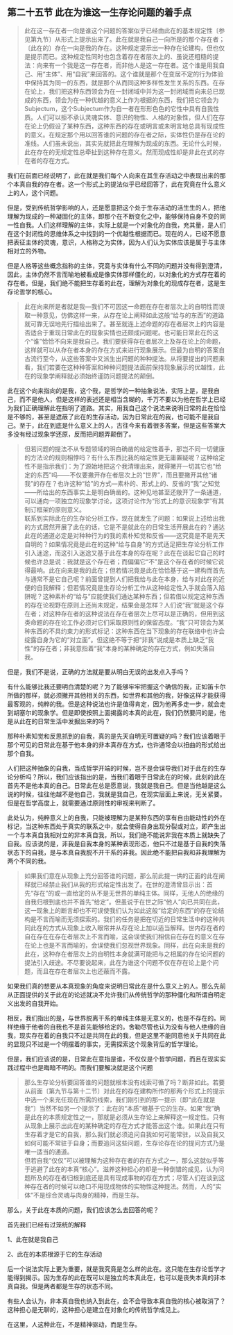 <h2>第二十五节 此在为谁这一生存论问题的着手点</h2><blockquote data-pid="4yuJ8emN">此在这一存在者一向是谁这个问题的答案似乎已经由此在的基本规定性〔参见第九节〕从形式上提示出来了。此在就是我自己一向所是的那个存在者；〔此在的〕存在一向是我的存在。这种规定提示出一种存在论建构，但也仅是提示而已。这种规定性同时也包含着存在者层次上的、虽说还粗糙的提法：向来有一个我是这一存在者，而非他人是这一存在者。这个谁是用我自己、用“主体”、用“自我”来回答的。这个谁就是那个在变居不定的行为体验中保持其为同一的东西，就是那个从而同这种多样性发生关系的东西。在存在论上，我们把这种东西领会为在一封闭域中并为这一封闭域而向来总已现成的东西，领会为在一种优越的意义上作为根据的东西，我们把它领会为Subjectum，这个Subjectum作为自一者在形形色色的它性中具有自我性质。人们可以拒不承认灵魂实体、意识的物性、人格的对象性，但人们在存在论上仍假设了某种东西，这种东西的存在或明言或未明言地总具有现成性的意义。在规定那个用以回答谁的问题的存在者之际，实体性仍是存在论的准线。人们虽未说出，其实先就把此在理解为现成的东西。无论什么时候，此在存在的无规定性总牵扯到这种存在意义。然而现成性却是非此在式的存在者的存在方式。</blockquote><p data-pid="m1siX9TY">我们在前面已经说明了，此在就是我们每个人向来在其生存活动之中表现出来的那个本真自我的存在者。这一个形式上的提法似乎已经回答了，此在究竟在什么意义上的人，这个问题。</p><p data-pid="WfjZ7oP8">但是，受到传统哲学影响的人，还是愿意把这个处于生存活动的活生生的人，把他理解为现成的一种凝固化的主体，即那个在不断变化之中，能够保持自身不变的同一性自我。人们这样理解的主体，实际上就是一个对象化的自我，充其量，是人们在这个封闭性的思维体系之中找到的一个优越性根据而已。现在的人，已经不愿意把表征主体的灵魂，意识，人格称之为实体，因为人们认为实体应该是属于与主体相对立的外物。</p><p data-pid="wkOJ5eM8">但是人格等这些概念指称的主体，究竟与实体有什么不同的问题并没有得到澄清，因此，主体仍然不言而喻地被看成是像实体那样僵化的，以对象化的方式存在着的存在者。但是，我们绝不能把生存着的此在，理解为对象化的现成存在者，这是生存论哲学的核心。</p><blockquote data-pid="tSTzAQcH">此在向来所是者就是我—我们不可因这一命题在存在者层次上的自明性而误取一种意见，仿佛这样一来，从存在论上阐释如此这般“给与的东西”的道路就可靠无误地先行描绘出来了。甚至就连上述命题的存在者层次上的内容是否适合于重现日常此在的现象实情也还颇成问题呢。也可能日常此在的这个“谁”恰恰不向来是我自己。我们要获得存在者层次上及存在论上的命题，这样就可以从存在者本身的存在方式来进行现象展示。但最为自明的答案自古流行至今，从这些答案中又派生出问题的种种提法。从将要提出的问题来看，我们若要在这种种答案和种种问题提法面前保持现象展示的优越性，此在的现象学阐释就必须始终谨防问题提法的颠倒。</blockquote><p data-pid="h28iaj1z">此在这个向来指向的是我，这个我，是哲学的一种抽象说法，实际上是，是我自己，而不是他人，但是这样的表述还是相当含糊的，千万不要以为他在哲学上已经为我们正确理解此在指明了道路。其实，用我自己这个说法来说明日常的此在恰恰是不够的，甚至是遮蔽了此在的生存活动，因为日常此在的我，也可能不是我自己。至于，此在到底是什么意义上的人，古往今来有着很多答案，但是这些答案大多没有经过现象学还原，反而把问题弄颠倒了。</p><blockquote data-pid="k2SKsB_4">但若问题的提法不从专题领域的明白确凿的给定性着手，那岂不同一切健康的方法论的规则相悖吗？有什么东西比我的给定性更无庸置疑呢？这种给定性不是指示我们：为了源始地把这个我清理出来，就得撇开一切其它也“给定的东西”吗——不仅要撇开存在者层次上的“世界”，而且要撇开其他“诸我”的存在？也许这种“给”的方式—素朴的、形式上的、反省的“我”之知觉——所给出的东西事实上是明白确凿的。这种见地甚至还敞开了一条通道，可以通向一项独立的现象学讨论，这项讨论作为“形式上的意识现象学”有其制订框架的原则意义。<br>联系到实际此在的生存论分析工作，现在就发生了问题：如果说上述给出我的方式居然开展了此在的话，它是不是就此在的日常生活开展此在的？通达此在的通道必定是对种种行为的我的素朴知觉和反省——这究竟是不是先天自明的？如果情况竟是此在的这种“给与自身”的方式适足把生存论分析工作引入迷途，而这引入迷途又基于此在本身的存在呢？此在在谈起它自己的时候也许总是说：我就是这个存在者；而偏偏它“不”是这个存在者的时候它说得最响。此在向来是我的此在；但若情况竟是此在恰恰基于这一建构而首先与通常不是它自己呢？前面曾提到人们把我给与此在本身，给与对此在的近便的自我解释；但若情况竟是生存论分析工作从这种给定性入手就会落入陷阱呢？这种素朴的“给与”应能使我们通达某种东西；但若借以规定这种东西的存在论视野在原则上还尚未规定，结果会是怎样？人们说“我”就是这个存在者；对这种存在者的这种说法在存在者层次上尽可以是正确的，但用到这类命题的存在论工作必须对它们采取原则性的保留态度。“我”只可领会为某种东西的不具约束力的形式标记：这种东西在当下现象的存在联络中也许会绽露自身为它的“对立面”。但这绝不等于把“非我”说成是本质上缺乏“我性”的存在者；非我意指着“我”本身的某种确定的存在方式，例如失落自我。</blockquote><p data-pid="enFvL_T2">但是，我们不是说，正确的方法就是要从明白无误的出发点入手吗？</p><p data-pid="WT_D9JCN">有什么能够比我还要明白清楚的呢？为了能够牢牢把握这个确信的我，正如笛卡尔所做的那样，就必须撇开其他相关的东西，如世界和其他的我，好像这样才能获得最客观的，纯粹的我。但是这种说法也许是值得肯定，因为他再多走一步，就会走到胡塞尔的现象学。但是即使按照上面揭露的本真的此在，我们仍然要问的是，他是从此在的日常生活中发掘出来的吗？</p><p data-pid="HZ83aN-a">那种朴素知觉和反思抓到的自我，真的是先天自明无可置疑的吗？我们应该着眼于那个可见的日常此在基于他本身的非本真存在方式，也许通常会以扭曲的形式给出那个自我。</p><p data-pid="WlYxtEqD">人们把这种抽象的自我，当成哲学开端的时候，岂不是会误导我们对于此在的生存论分析吗？所以，我们应该指出的是，当我们着眼于日常此在的时候，此刻的此在首先不是他本真的自己。日常此在总是愿意说，我就是我自己。但是当他越是这么说的时候，往往他越不是他自己，我就是我自己，在现实层面上来说，无关紧要。但是在哲学高度上，就需要通过原则性的审视来判断了。</p><p data-pid="2b9nfupL">此处认为，纯粹意义上的自我，只能被理解为是某种东西的享有自由能动性的外在标记，当这种东西处于真实的联系之中，就会使得自身出现分裂或对立，即产生出一个与本真自我相对立的非本真自我，所以，我们绝不能说非我在本质上就缺失了自我。应该说的是，非我是自我本身的某种表现形态，他只不过是基于自我的失落状态下的自我，是与本真自我脱不开干系的非我。因此绝不能把自我和非我理解为两个不同的我。</p><blockquote data-pid="CnyLZZct">如果我们意在从现象上充分回答谁的问题，那么前此提一供的正面的此在阐释就已经禁止我们从我的形式给定性出发了。在世的澄清曾显示出：首先“存在”的或一直给定的从不是无世界的单纯主体。同样，无他人的绝缘的自我归根到底也并不首先“给定”。但虽说于在世之际“他人”向已共同在此，这一现象上的断言却也不可误使我们认为如此这般“给定的东西”的存在论结构是不言而喻而无须探索的。我们的任务是把在切近的日常生活中的这种共同此在的方式从现象上收入眼帘并从存在论上加以适当解释。世内存在者的自在存在在存在者层次上不言而喻，这会误使我们相信自在存在的意义在存在论上也是不言而喻的，会误使我们忽视世界现象。同样，此在向来是我的此在，这种存在者层次上的自明性本身就满可能把与之相属的存在论问题的提法引入歧途。不尽要说起来，此在为谁这个问题不仅在存在论上是个问题，而且在存在者层次上也还蔽而不露。</blockquote><p data-pid="3KpUSgZ_">如果我们真的想要从本真现象的角度来说明日常此在是什么意义上的人。那么先前从正面提供的关于此在的论述就决不允许我们从传统哲学的那种僵化和所谓自明定义出发的自我开始。</p><p data-pid="jwHH84cc">相反，我们指出的是，与世界脱离干系的单纯主体是无意义的，也是不存在的。同样绝缘于他者的自我也不是首先能够给定的。舍勒尽管也认为没有与他人绝缘的自我，现实存在着的自我只不过是共同在此的我，但是这里不能同意他关于共同在此的显现只不过是一个明摆着的事实，无需探索这个现象背后的哲学理论。</p><p data-pid="3B4c0Ak1">但是，我们应该说的是，日常此在意指是谁，不仅仅是个哲学问题，而且在现实实践过程中也是晦暗不明的。而我们要解决就是这个问题</p><blockquote data-pid="feAW1pYT">那么生存论分析要回答谁的问题就根本没有线索可循了吗？断非如此。若要从前面〔第九节与第十二节〕对此在的存在建构所作的那两个形式上的提示中选一个来充任现在所需的线索，我们刚引到的那一提示〔即“此在就是我”〕当然不如另一个提示了：此在的“本质”根基于它的生存。如果“我”确是此在的本质规定性之一，那就是必须从生存论上来解释这一规定性。只有从现象上展示出此在的某种确定的存在方式才能答出这个谁。如果此在只有生存着才是它的自我，那么我们就必须追问自我如何可能常驻，以及自我又如何可能不常驻于自身；而要追问这些问题，生存论存在论的提问方式乃是唯一适当的通道。<br>但若自我“仅仅”可以被理解为这种存在者的存在方式之一，那么这就似乎等于逃避了此在的本真“核心”。滋养这种担心的却是一种倒错的成见，认为问题所及的存在者归根到底还是具有现成事物的存在方式；尽管人们在谈到这种存在者的时候可以绝口不用现成物体的实物性这种提法。然而，人的“实体”不是综合灵魂与肉身的精神，而是生存。</blockquote><p data-pid="RZirSe_G">那么，关于此在本质的问题，我们应该怎么去回答的呢？</p><p data-pid="PgTiUeAk">首先我们已经有过笼统的解释</p><p data-pid="R0rKh82F">1、此在就是我自己</p><p data-pid="Ob8zyI2A">2、此在的本质根源于它的生存活动</p><p data-pid="e4qQCB2k">后一个说法实际上更为重要，就是我究竟是怎么样的此在。这只能在生存论哲学才能得到揭示。因为生存的此在既可以是独立的本真此在，也可以是丧失本真的非本真自我。但是两者都是生存的状态不同。</p><p data-pid="iIqC9Oyf">有些人会认为，非本真自我也纳入到此在，会不会导致本真自我的核心被取消了？这种担心是无聊的，这种担心是建立在对象化的传统哲学成见上。</p><p data-pid="L_FGxwZX">在这里，人这种此在，不是精神驱动，而是生存。</p><p></p><p></p><p></p><p></p>
